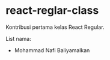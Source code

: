 # react-reglar-class
Kontribusi pertama kelas React Regular.

List nama:
- Mohammad Nafi Baliyamalkan
